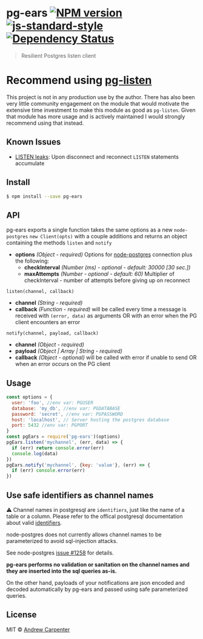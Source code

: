 # pg-ears [![NPM version](https://badge.fury.io/js/pg-ears.svg)](https://npmjs.org/package/pg-ears)   [![js-standard-style](https://img.shields.io/badge/code%20style-standard-brightgreen.svg?style=flat)](https://github.com/feross/standard)   [![Dependency Status](https://dependencyci.com/github/doesdev/pg-ears/badge)](https://dependencyci.com/github/doesdev/pg-ears)

> Resilient Postgres listen client

# Recommend using [pg-listen](https://github.com/andywer/pg-listen)

This project is not in any production use by the author. There has also been
very little community engagement on the module that would motivate the
extensive time investment to make this module as good as `pg-listen`. Given
that module has more usage and is actively maintained I would strongly
recommend using that instead.

## Known Issues

- [LISTEN leaks](https://github.com/doesdev/pg-ears/issues/6):
Upon disconnect and reconnect `LISTEN` statements accumulate

## Install

```sh
$ npm install --save pg-ears
```

## API

pg-ears exports a single function takes the same options as a new
`node-postgres` `new Client(opts)` with a couple additions and returns an object
containing the methods `listen` and `notify`

- **options** *(Object - required)* Options for [node-postgres](https://github.com/brianc/node-postgres) connection plus the
following:
  - **checkInterval** *(Number (ms) - optional - default: 30000 [30 sec.])*
  - **maxAttempts** *(Number - optional - default: 60)* Multiplier of
  checkInterval - number of attempts before giving up on reconnect

`listen(channel, callback)`
- **channel** *(String - required)*
- **callback** *(Function - required)* will be called every time a message is
received with `(error, data)` as arguments OR with an error when the PG client
encounters an error

`notify(channel, payload, callback)`
- **channel** *(Object - required)*
- **payload** *(Object | Array | String - required)*
- **callback** *(Object - optional)* will be called with error if unable to send
OR when an error occurs on the PG client

## Usage

```js
const options = {
  user: 'foo', //env var: PGUSER
  database: 'my_db', //env var: PGDATABASE
  password: 'secret', //env var: PGPASSWORD
  host: 'localhost', // Server hosting the postgres database
  port: 5432 //env var: PGPORT
}
const pgEars = require('pg-ears')(options)
pgEars.listen('mychannel', (err, data) => {
  if (err) return console.error(err)
  console.log(data)
})
pgEars.notify('mychannel', {key: 'value'}, (err) => {
  if (err) console.error(err)
})
```

## Use safe identifiers as channel names

:warning: Channel names in postgresql are `identifiers`, just like the name of a
table or a column.
Please refer to the offical postgresql documentation about valid [identifiers](https://www.postgresql.org/docs/current/static/sql-syntax-lexical.html#SQL-SYNTAX-IDENTIFIERS).

node-postgres does not currently allows channel names to be parameterized to
avoid sql-injection attacks.

See node-postgres [issue #1258](https://github.com/brianc/node-postgres/issues/1258)
for details.

**pg-ears performs no validation or sanitation on the channel names and they are
inserted into the sql queries as-is.**

On the other hand, payloads of your notifications are json encoded and decoded
automatically by pg-ears and passed using safe parameterized queries.


## License

MIT © [Andrew Carpenter](https://github.com/doesdev)

